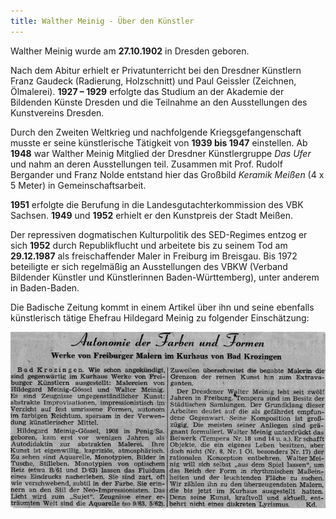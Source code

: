 ```yaml
---
title: Walther Meinig - Über den Künstler
---
```


Walther Meinig wurde am **27.10.1902** in Dresden geboren. 

Nach dem Abitur erhielt er Privatunterricht bei den Dresdner Künstlern Franz Gaudeck (Radierung, Holzschnitt) und Paul Geissler (Zeichnen, Ölmalerei). **1927 – 1929** erfolgte das Studium an der Akademie der Bildenden Künste Dresden und die Teilnahme an den Ausstellungen des Kunstvereins Dresden.

Durch den Zweiten Weltkrieg und nachfolgende Kriegsgefangenschaft musste er seine künstlerische Tätigkeit von **1939 bis 1947** einstellen. Ab **1948** war Walther Meinig Mitglied der Dresdner Künstlergruppe *Das Ufer* und nahm an deren Ausstellungen teil. Zusammen mit Prof. Rudolf Bergander und Franz Nolde entstand hier das Großbild *Keramik Meißen* (4 x 5 Meter) in Gemeinschaftsarbeit. 

**1951** erfolgte die Berufung in die Landesgutachterkommission des VBK Sachsen. 
**1949** und **1952** erhielt er den Kunstpreis der Stadt Meißen.

Der repressiven dogmatischen Kulturpolitik des SED-Regimes entzog er sich **1952** durch Republikflucht und arbeitete bis zu seinem Tod am **29.12.1987** als freischaffender Maler in Freiburg im Breisgau. Bis 1972 beteiligte er sich regelmäßig an Ausstellungen des VBKW (Verband Bildender Künstler und Künstlerinnen Baden-Württemberg), unter anderem in Baden-Baden. 

Die Badische Zeitung kommt in einem Artikel über ihn und seine ebenfalls künstlerisch tätige Ehefrau Hildegard Meinig zu folgender Einschätzung:

![Artikel aus der Badischen Zeitung](assets/images/badische-zeitung-klein.png)
